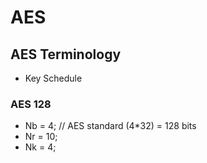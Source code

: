 # AES
## AES Terminology
* Key Schedule
  
### AES 128
* Nb = 4; // AES standard (4*32) = 128 bits
* Nr = 10;
* Nk = 4;
